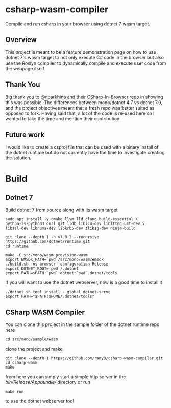 # csharp-wasm-compiler
Compile and run csharp in your browser using dotnet 7 wasm target.

## Overview
This project is meant to be a feature demonstration page on how to use dotnet 7's wasm target to not only execute C# code in the browser but also use the Roslyn compiler to dynamically compile and execute user code from the webpage itself.

## Thank You
Big thank you to [@nbarkhina](https://github.com/nbarkhina) and their [CSharp-In-Browser](https://github.com/nbarkhina/CSharp-In-Browser) repo in showing this was possible. The differences between mono/dotnet 4.7 vs dotnet 7.0, and the project objectives meant that a fresh repo was better suited as opposed to fork. Having said that, a lot of the code is re-used here so I wanted to take the time and mention their contribution.

## Future work
I would like to create a csproj file that can be used with a binary install of the dotnet runtime but do not currently have the time to investigate creating the solution.

# Build
## Dotnet 7
Build dotnet 7 from source along with its wasm target

	sudo apt install -y cmake llvm lld clang build-essential \
	python-is-python3 curl git lldb libicu-dev liblttng-ust-dev \
	libssl-dev libnuma-dev libkrb5-dev zlib1g-dev ninja-build

	git clone --depth 1 -b v7.0.2 --recursive https://github.com/dotnet/runtime.git
	cd runtime

	make -C src/mono/wasm provision-wasm
	export EMSDK_PATH=`pwd`/src/mono/wasm/emsdk
	./build.sh -os browser -configuration Release
	export DOTNET_ROOT=`pwd`/.dotnet
	export PATH=$PATH:`pwd`.dotnet:`pwd`.dotnet/tools

If you will want to use the dotnet webserver, now is a good time to install it

	./dotnet.sh tool install --global dotnet-serve
	export PATH="$PATH:$HOME/.dotnet/tools"

## CSharp WASM Compiler
You can clone this project in the sample folder of the dotnet runtime repo here

	cd src/mono/sample/wasm

clone the project and make

	git clone --depth 1 https://github.com/ramyD/csharp-wasm-compiler.git
	cd csharp-wasm
	make

from here you can simply start a simple http server in the *bin/Release/Appbundle/* directory or run

	make run
	
to use the dotnet webserver tool
